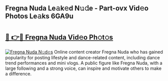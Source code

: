 ## Fregna Nuda Le𝚊k𝚎d N𝚞𝚍e - Part-ovx Vid𝚎o Photos Le𝚊ks 6GA9u

# <h2><a href="http://fbee6u.evod.top/?m=Fregna+Nuda">🔗 👉🔴 Fregna Nuda Vid𝚎o Ph𝚘t𝚘s</a></h2>

[![Fregna Nuda N𝚞d𝚎s](https://i.imgur.com/8V9OHl7.gif)](http://fbee6u.evod.top/?m=Fregna+Nuda)
Online content creator Fregna Nuda who has gained popularity for posting lifestyle and dance-related content, including dance trend performances and mini vlogs. A public figure like Fregna Nuda, with a large following and a strong voice, can inspire and motivate others to make a difference. 
